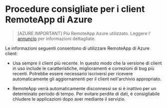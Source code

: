 
<properties
    pageTitle="Procedure consigliate per i client di Azure RemoteApp | Microsoft Azure"
    description="Informazioni sulle procedure consigliate per l'uso di client RemoteApp"
    services="remoteapp"
    documentationCenter=""
    authors="lizap"
    manager="mbaldwin" />

<tags
    ms.service="remoteapp"
    ms.workload="compute"
    ms.tgt_pltfrm="na"
    ms.devlang="na"
    ms.topic="article"
    ms.date="08/15/2016"
    ms.author="elizapo" />



# <a name="best-practices-for-azure-remoteapp-clients"></a>Procedure consigliate per i client RemoteApp di Azure

> [AZURE.IMPORTANT]
> Più RemoteApp Azure utilizzato. Leggere l' [annuncio](https://go.microsoft.com/fwlink/?linkid=821148) per informazioni dettagliate.

Le informazioni seguenti consentono di utilizzare RemoteApp di Azure client:

- Usa sempre il client più recente. In questo modo che la versione di client in uso include le caratteristiche, miglioramenti e correzioni di bug più recenti. Potrebbe essere necessario iscriversi per ricevere automaticamente gli aggiornamenti per il client nell'archivio appropriato.

- RemoteApp verrà automaticamente disconnessi se si è inattivo per un determinato periodo di tempo. Per evitare perdite di dati, è consigliabile chiudere le applicazioni dopo aver mediante il servizio.
